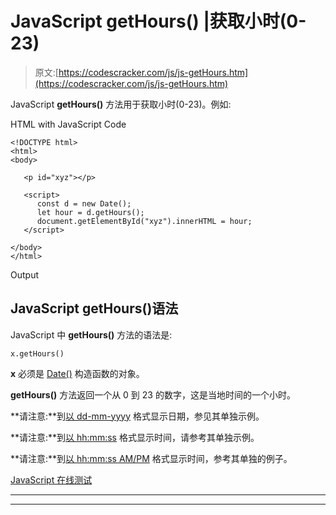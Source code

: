 # JavaScript getHours() |获取小时(0-23)

> 原文:[https://codescracker.com/js/js-getHours.htm](https://codescracker.com/js/js-getHours.htm)

JavaScript **getHours()** 方法用于获取小时(0-23)。例如:

HTML with JavaScript Code

```
<!DOCTYPE html>
<html>
<body>

   <p id="xyz"></p>

   <script>
      const d = new Date();
      let hour = d.getHours();
      document.getElementById("xyz").innerHTML = hour;
   </script>

</body>
</html>
```

Output

## JavaScript getHours()语法

JavaScript 中 **getHours()** 方法的语法是:

```
x.getHours()
```

**x** 必须是 [Date()](/js/js-date-constructor.htm) 构造函数的对象。

**getHours()** 方法返回一个从 0 到 23 的数字，这是当地时间的一个小时。

**请注意:**到[以 dd-mm-yyyy](/js/js-dates.htm#b) 格式显示日期，参见其单独示例。

**请注意:**到[以 hh:mm:ss](/js/js-dates.htm#c) 格式显示时间，请参考其单独示例。

**请注意:**到[以 hh:mm:ss AM/PM](/js/js-dates.htm#d) 格式显示时间，参考其单独的例子。

[JavaScript 在线测试](/exam/showtest.php?subid=6)

* * *

* * *